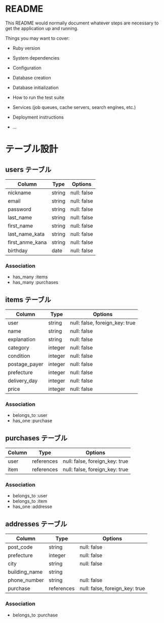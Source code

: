 # README

This README would normally document whatever steps are necessary to get the
application up and running.

Things you may want to cover:

* Ruby version

* System dependencies

* Configuration

* Database creation

* Database initialization

* How to run the test suite

* Services (job queues, cache servers, search engines, etc.)

* Deployment instructions

* ...


# テーブル設計

## users テーブル

| Column          | Type    | Options     |
| --------------  | ------- | ----------- |
| nickname        | string  | null: false |
| email           | string  | null: false |
| password        | string  | null: false |
| last_name       | string  | null: false |
| first_name      | string  | null: false |
| last_name_kata  | string  | null: false |
| first_anme_kana | string  | null: false |
| birthday        | date    | null: false |

### Association

- has_many :items
- has_many :purchases

## items テーブル

| Column        | Type     | Options                        |
| ------------- | -------- | ------------------------------ |  
| user          | string   | null: false, foreign_key: true |
| name          | string   | null: false                    |
| explanation   | string   | null: false                    |
| category      | integer  | null: false                    |
| condition     | integer  | null: false                    |
| postage_payer | integer  | null: false                    |
| prefecture    | integer  | null: false                    |
| delivery_day  | integer  | null: false                    |
| price         | integer  | null: false                    |

### Association

- belongs_to :user
- has_one    :purchase

## purchases テーブル

| Column | Type       | Options                        |
| ------ | ---------- | ------------------------------ |
| user   | references | null: false, foreign_key: true |
| item   | references | null: false, foreign_key: true |

### Association

- belongs_to :user
- belongs_to :item
- has_one    :addresse

## addresses テーブル

| Column        | Type        | Options                        |
| ------------- | ----------- | ------------------------------ |
| post_code     | string      | null: false                    |
| prefecture    | integer     | null: false                    |
| city          | string      | null: false                    |
| building_name | string      |                                |
| phone_number  | string      | null: false                    |
| purchase      | references  | null: false, foreign_key: true |

### Association

- belongs_to :purchase